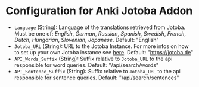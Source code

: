 # Configuration for Anki Jotoba Addon

- `Language` (String): Language of the translations retrieved from Jotoba. Must be one of: _English_, _German_, _Russian_, _Spanish_, _Swedish_, _French_, _Dutch_, _Hungarian_, _Slovenian_, _Japanese_. Default: "English"
- `Jotoba_URL` (String): URL to the Jotoba Instance. For more infos on how to set up your own Jotoba instance see [here](https://github.com/WeDontPanic/Jotoba/wiki/Selfhost). Default: "https://jotoba.de"
- `API_Words_Suffix` (String): Suffix relative to `Jotoba_URL` to the api responsible for word queries. Default: "/api/search/words"
- `API_Sentence_Suffix` (String): Suffix relative to `Jotoba_URL` to the api responsible for sentence queries. Default: "/api/search/sentences"